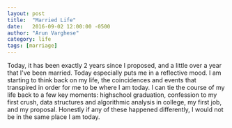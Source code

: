 ```yaml
---
layout: post
title:  "Married Life"
date:   2016-09-02 12:00:00 -0500
author: "Arun Varghese"
category: life
tags: [marriage]
---
```


Today, it has been exactly 2 years since I proposed, and a little over a year that I've been married. Today especially puts me in a reflective mood. I am starting to think back on my life, the coincidences and events that transpired in order for me to be where I am today. I can tie the course of my life back to a few key moments: highschool graduation, confession to my first crush, data structures and algorithmic analysis in college, my first job, and my proposal. Honestly if any of these happened differently, I would not be in the same place I am today.
